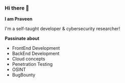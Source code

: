 ### Hi there 👋

**I am Praveen**

I'm a self-taught developer & cybersecurity researcher!

**Passinate about**

- FrontEnd Development
- BackEnd Development
- Cloud concepts
- Penetration Testing
- OSINT
- BugBounty

<!-- [![praveen-raja stats](https://github-readme-stats.vercel.app/api?username=praveen-raja&show_icons=true&theme=onedark)](https://github.com/praveen-raja) -->
